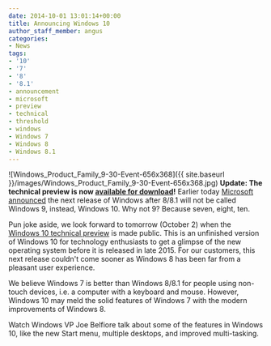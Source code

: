 ```yaml
---
date: 2014-10-01 13:01:14+00:00
title: Announcing Windows 10
author_staff_member: angus
categories:
- News
tags:
- '10'
- '7'
- '8'
- '8.1'
- announcement
- microsoft
- preview
- technical
- threshold
- windows
- Windows 7
- Windows 8
- Windows 8.1
---
```


![Windows_Product_Family_9-30-Event-656x368]({{ site.baseurl }}/images/Windows_Product_Family_9-30-Event-656x368.jpg)
**Update: The technical preview is now [available for download](http://preview.windows.com/)!**
Earlier today [Microsoft announced](http://blogs.windows.com/bloggingwindows/2014/09/30/announcing-windows-10/) the next release of Windows after 8/8.1 will not be called Windows 9, instead, Windows 10. Why not 9? Because seven, eight, ten.

Pun joke aside, we look forward to tomorrow (October 2) when the [Windows 10 technical preview](http://preview.windows.com) is made public. This is an unfinished version of Windows 10 for technology enthusiasts to get a glimpse of the new operating system before it is released in late 2015. For our customers, this next release couldn't come sooner as Windows 8 has been far from a pleasant user experience.

We believe Windows 7 is better than Windows 8/8.1 for people using non-touch devices, i.e. a computer with a keyboard and mouse. However, Windows 10 may meld the solid features of Windows 7 with the modern improvements of Windows 8.


Watch Windows VP Joe Belfiore talk about some of the features in Windows 10, like the new Start menu, multiple desktops, and improved multi-tasking.


